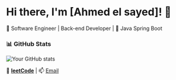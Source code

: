 # Hi there, I'm [Ahmed el sayed]! 👋  
🚀 Software Engineer | Back-end Developer | 🎨 Java Spring Boot  


### 📊 GitHub Stats  
![Your GitHub stats](https://github-readme-stats.vercel.app/api?username=Ahmedelsayed247&show_icons=true&theme=dark)  

🔗 **[leetCode](https://leetcode.com/u/ahmedelsayed247/)** | 📫 [Email](mailto:ahmedelsayedabdelaty4@gmail.com)  
